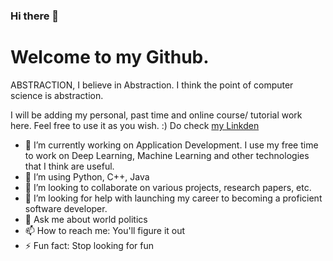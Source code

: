 ### Hi there 👋
# Welcome to my Github.

ABSTRACTION, I believe in Abstraction. I think the point of computer science is abstraction. 

I will be adding my personal, past time and online course/ tutorial work here. Feel free to use it as you wish. :)
Do check [my Linkden](https://www.linkedin.com/in/naga-k-811374a2/)

- 🔭 I’m currently working on Application Development. I use my free time to work on Deep Learning, Machine Learning and other technologies that I think are useful.
- 🌱 I’m using Python, C++, Java
- 👯 I’m looking to collaborate on various projects, research papers, etc.
- 🤔 I’m looking for help with launching my career to becoming a proficient software developer.
- 💬 Ask me about world politics
- 📫 How to reach me: You'll figure it out
- ⚡ Fun fact: Stop looking for fun
